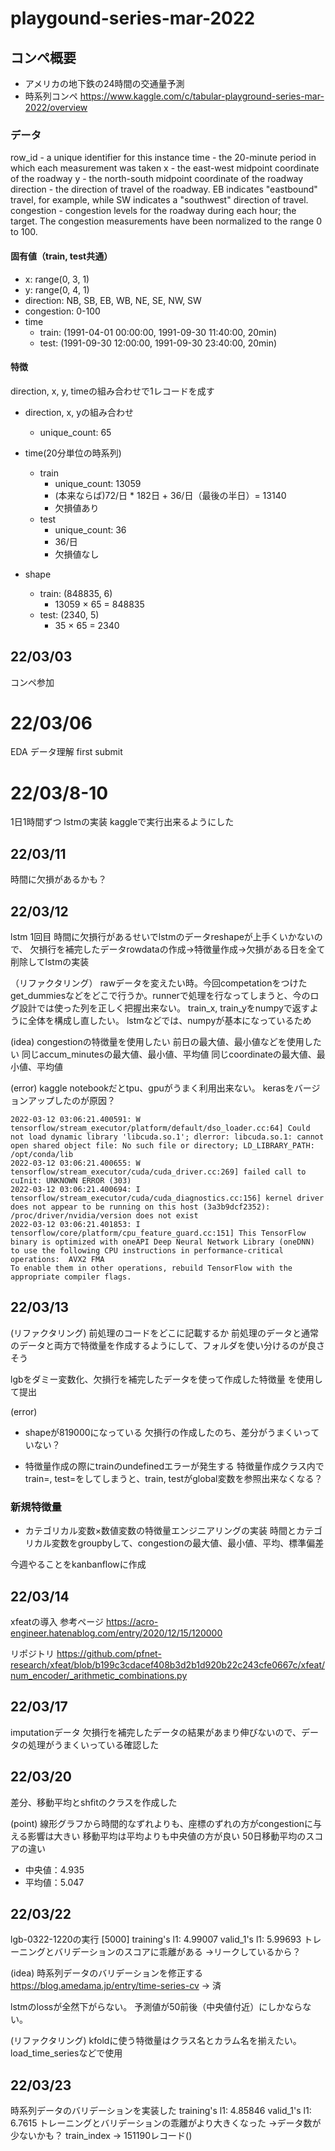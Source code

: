 # playgound-series-mar-2022

## コンペ概要
- アメリカの地下鉄の24時間の交通量予測
- 時系列コンペ
https://www.kaggle.com/c/tabular-playground-series-mar-2022/overview


### データ
row_id - a unique identifier for this instance
time - the 20-minute period in which each measurement was taken
x - the east-west midpoint coordinate of the roadway
y - the north-south midpoint coordinate of the roadway
direction - the direction of travel of the roadway. EB indicates "eastbound" travel, for example, while SW indicates a "southwest" direction of travel.
congestion - congestion levels for the roadway during each hour; the target. The congestion measurements have been normalized to the range 0 to 100.

#### 固有値（train, test共通）
- x: range(0, 3, 1)
- y: range(0, 4, 1)
- direction: NB, SB, EB, WB, NE, SE, NW, SW
- congestion: 0-100
- time
    - train: (1991-04-01 00:00:00, 1991-09-30 11:40:00, 20min)
    - test: (1991-09-30 12:00:00, 1991-09-30 23:40:00, 20min)

#### 特徴
direction, x, y, timeの組み合わせで1レコードを成す
- direction, x, yの組み合わせ
    - unique_count: 65
 
- time(20分単位の時系列)
    - train
        - unique_count: 13059
        - (本来ならば)72/日 * 182日 + 36/日（最後の半日）= 13140
        - 欠損値あり
    - test
        - unique_count: 36
        - 36/日
        - 欠損値なし

- shape
    - train: (848835, 6)
        - 13059 × 65 = 848835
    - test: (2340, 5)
        - 35 × 65 = 2340


## 22/03/03
コンペ参加


# 22/03/06
EDA
データ理解
first submit

# 22/03/8-10
1日1時間ずつ
lstmの実装
kaggleで実行出来るようにした

## 22/03/11
時間に欠損があるかも？

## 22/03/12
lstm 1回目
時間に欠損行があるせいでlstmのデータreshapeが上手くいかないので、
欠損行を補完したデータrowdataの作成->特徴量作成->欠損がある日を全て削除してlstmの実装

（リファクタリング）
rawデータを変えたい時。今回competationをつけた
get_dummiesなどをどこで行うか。runnerで処理を行なってしまうと、今のログ設計では使った列を正しく把握出来ない。
train_x, train_yをnumpyで返すように全体を構成し直したい。
lstmなどでは、numpyが基本になっているため

(idea)
congestionの特徴量を使用したい
前日の最大値、最小値などを使用したい
同じaccum_minutesの最大値、最小値、平均値
同じcoordinateの最大値、最小値、平均値

(error)
kaggle notebookだとtpu、gpuがうまく利用出来ない。
kerasをバージョンアップしたのが原因？
```
2022-03-12 03:06:21.400591: W tensorflow/stream_executor/platform/default/dso_loader.cc:64] Could not load dynamic library 'libcuda.so.1'; dlerror: libcuda.so.1: cannot open shared object file: No such file or directory; LD_LIBRARY_PATH: /opt/conda/lib
2022-03-12 03:06:21.400655: W tensorflow/stream_executor/cuda/cuda_driver.cc:269] failed call to cuInit: UNKNOWN ERROR (303)
2022-03-12 03:06:21.400694: I tensorflow/stream_executor/cuda/cuda_diagnostics.cc:156] kernel driver does not appear to be running on this host (3a3b9dcf2352): /proc/driver/nvidia/version does not exist
2022-03-12 03:06:21.401853: I tensorflow/core/platform/cpu_feature_guard.cc:151] This TensorFlow binary is optimized with oneAPI Deep Neural Network Library (oneDNN) to use the following CPU instructions in performance-critical operations:  AVX2 FMA
To enable them in other operations, rebuild TensorFlow with the appropriate compiler flags.
```

## 22/03/13
(リファクタリング)
前処理のコードをどこに記載するか
前処理のデータと通常のデータと両方で特徴量を作成するようにして、フォルダを使い分けるのが良さそう

lgbをダミー変数化、欠損行を補完したデータを使って作成した特徴量
を使用して提出

(error)
- shapeが819000になっている
    欠損行の作成したのち、差分がうまくいっていない？

- 特徴量作成の際にtrainのundefinedエラーが発生する
    特徴量作成クラス内でtrain=, test=をしてしまうと、train, testがglobal変数を参照出来なくなる？

### 新規特徴量
- カテゴリカル変数×数値変数の特徴量エンジニアリングの実装
    時間とカテゴリカル変数をgroupbyして、congestionの最大値、最小値、平均、標準偏差


今週やることをkanbanflowに作成

## 22/03/14
xfeatの導入
参考ページ
https://acro-engineer.hatenablog.com/entry/2020/12/15/120000

リポジトリ
https://github.com/pfnet-research/xfeat/blob/b199c3cdacef408b3d2b1d920b22c243cfe0667c/xfeat/num_encoder/_arithmetic_combinations.py

## 22/03/17
imputationデータ
欠損行を補完したデータの結果があまり伸びないので、データの処理がうまくいっている確認した

## 22/03/20
差分、移動平均とshfitのクラスを作成した

(point)
線形グラフから時間的なずれよりも、座標のずれの方がcongestionに与える影響は大きい
移動平均は平均よりも中央値の方が良い
50日移動平均のスコアの違い
- 中央値：4.935
- 平均値：5.047

## 22/03/22
lgb-0322-1220の実行
[5000]	training's l1: 4.99007	valid_1's l1: 5.99693
トレーニングとバリデーションのスコアに乖離がある
→リークしているから？

(idea)
時系列データのバリデーションを修正する
https://blog.amedama.jp/entry/time-series-cv → 済

lstmのlossが全然下がらない。
予測値が50前後（中央値付近）にしかならない。

(リファクタリング)
kfoldに使う特徴量はクラス名とカラム名を揃えたい。
load_time_seriesなどで使用


## 22/03/23
時系列データのバリデーションを実装した
training's l1: 4.85846	valid_1's l1: 6.7615
トレーニングとバリデーションの乖離がより大きくなった
→データ数が少ないかも？ train_index → 151190レコード()


